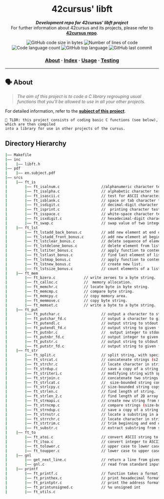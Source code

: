 

<h1 align="center">
	42cursus' libft
</h1>

<p align="center">
	<b><i>Development repo for 42cursus' libft project</i></b><br>
	For further information about 42cursus and its projects, please refer to <a href="https://github.com/Aelbakouri/1337_cursus"><b>42cursus repo</b></a>.
</p>

<p align="center">
	<img alt="GitHub code size in bytes" src="https://img.shields.io/github/languages/code-size/Aelbakouri/libft?color=blueviolet" />
	<img alt="Number of lines of code" src="https://img.shields.io/tokei/lines/github/Aelbakouri/libft?color=blueviolet" />
	<img alt="Code language count" src="https://img.shields.io/github/languages/count/Aelbakouri/libft?color=blue" />
	<img alt="GitHub top language" src="https://img.shields.io/github/languages/top/Aelbakouri/libft?color=blue" />
	<img alt="GitHub last commit" src="https://img.shields.io/github/last-commit/Aelbakouri/libft?color=brightgreen" />
</p>

<h3 align="center">
	<a href="#%EF%B8%8F-about">About</a>
	<span> · </span>
	<a href="#-index">Index</a>
	<span> · </span>
	<a href="#%EF%B8%8F-usage">Usage</a>
	<span> · </span>
	<a href="#-testing">Testing</a>
</h3>

---

## 🗣️ About

> _The aim of this project is to code a C library regrouping usual functions that you'll be allowed to use in all your other projects._

For detailed information, refer to the [**subject of this project**](https://github.com/appinha/42cursus/tree/master/_PDFs).

	🚀 TLDR: this project consists of coding basic C functions (see below), which are then compiled
	into a library for use in other projects of the cursus.

## Directory Hierarchy
```bash
|—— Makefile
|—— inc
|    |—— libft.h
|—— pdf
|    |—— en.subject.pdf
|—— srcs
|    |—— ft_is
|        |—— ft_isalnum.c    				//alphanumeric character test.
|        |—— ft_isalpha.c    				// alphabetic character test.
|        |—— ft_isascii.c    				// test for ASCII character.
|        |—— ft_isblank.c    				// space or tab character test.
|        |—— ft_isdigit.c    				// decimal-digit character test
|        |—— ft_isprint.c    				//  printing character test (space character inclusive).
|        |—— ft_isspace.c    				// white-space character test.
|        |—— ft_isxdigit.c   				// hexadecimal-digit character test
|        |—— ft_swap.c       				// swap value of two integers.
|    |—— ft_lst
|        |—— ft_lstadd_back_bonus.c   		// add new element at end of list.
|        |—— ft_lstadd_front_bonus.c  		// add new element at beginning of list.
|        |—— ft_lstclear_bonus.c      		// delete sequence of elements of list from a starting point.
|        |—— ft_lstdelone_bonus.c     		// delete element from list.
|        |—— ft_lstiter_bonus.c       		// apply function to content of all lists elements.
|        |—— ft_lstlast_bonus.c       		// find last element of list.
|        |—— ft_lstmap_bonus.c        		// apply function to content of all lists elements into new list.
|        |—— ft_lstnew_bonus.c        		// create new list.
|        |—— ft_lstsize_bonus.c       		// count elements of a list.
|    |—— ft_mem
|        |—— ft_bzero.c   			// write zeroes to a byte string.
|        |—— ft_calloc.c  			//  memory allocation.
|        |—— ft_memchr.c  			// locate byte in byte string.
|        |—— ft_memcmp.c  			// compare byte string.
|        |—— ft_memcpy.c  			// copy memory area.
|        |—— ft_memmove.c 			// copy byte string.
|        |—— ft_memset.c  			// write a byte to a byte string.
|    |—— ft_put
|        |—— ft_putchar.c 	   				// output a character to stdout.
|        |—— ft_putchar_fd.c   				// output a character to given file.
|        |—— ft_putendl.c      				// output string to stdout with newline.
|        |—— ft_putendl_fd.c   				// output string to given file with newline.
|        |—— ft_putnbr.c       				//  output integer to stdout.
|        |—— ft_putnbr_fd.c    				// output integer to given file.
|        |—— ft_putstr.c       				// output string to stdout.
|        |—— ft_putstr_fd.c    				// output string to given file.
|    |—— ft_str
|        |—— ft_split.c  			    	// split string, with specified character as delimiter, into an array of strings.
|        |—— ft_strcat.c 			    	// concatenate strings (s2 into s1).
|        |—— ft_strchr.c  			    	// locate character in string (first occurrence).
|        |—— ft_strdup.c  			    	// save a copy of a string (with malloc).
|        |—— ft_striteri.c 			    	// modifying string with specified function.
|        |—— ft_strjoin.c 			    	// concatenate two strings into a new string (with malloc).
|        |—— ft_strlcat.c  			    	//  size-bounded string concatenation.
|        |—— ft_strlcpy.c  			    	// size-bounded string copying.
|        |—— ft_strlen.c  			    	// find length of string.
|        |—— ft_strlen_2.c  				// find length of 2D array (i.e. splitted string).
|        |—— ft_strmapi.c  			    	// create new string from modifying string with specified function.
|        |—— ft_strncmp.c  			    	// compare strings (size-bounded).
|        |—— ft_strndup.c  			    	// save a copy of a string (with malloc, size-bounded).
|        |—— ft_strnstr.c  			    	// locate a substring in a string (size-bounded).
|        |—— ft_strrchr.c  			    	// locate character in string (last occurence).
|        |—— ft_strtrim.c 			    	// trim beginning and end of string with the specified characters.
|        |—— ft_substr.c  			    	// extract substring from string.
|    |—— ft_to
|        |—— ft_atoi.c    			    	// convert ASCII string to integer.
|        |—— ft_itoa.c						// convert integer to ASCII string.
|        |—— ft_tolower.c   				// upper case to lower case letter conversion.
|        |—— ft_toupper.c					// lower case to upper case letter conversion.
|    |—— gnl
|        |—— get_next_line.c 				// return a line from given fd
|        |—— gnl.c							// read from standard input and return line
|    |—— printf
|        |—— ft_printf.c 					// function takes a format string as its first argument, followed by a set of variables
|        |—— ft_printhex.c					// print hexadecimal format %x and %X
|        |—— ft_printptr.c					// print the address format %p
|        |—— ft_printunsigned.c 			// %u unsigned int
|        |—— ft_utils.c
```
